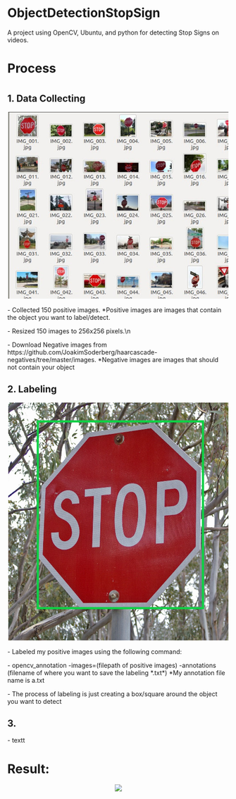 # ObjectDetectionStopSign
A project using OpenCV, Ubuntu, and python for detecting Stop Signs on videos.

<h1>Process<h1>

<h2>1. Data Collecting</h2>
  <p align="center"><img src="https://github.com/AdrianSLopez/ObjectDetectionStopSign/blob/main/ReadMeMedia/DataSet.jpg"></p>
   <p>- Collected 150 positive images. *Positive images are images that contain the object you want to label/detect.</p>
   <p>- Resized 150 images to 256x256 pixels.\n</p>
   <p>- Download Negative images from https://github.com/JoakimSoderberg/haarcascade-negatives/tree/master/images. *Negative images are images that should not contain your object</p>
   

  <h2>2. Labeling</h2>
<p align="center"><img src="https://github.com/AdrianSLopez/ObjectDetectionStopSign/blob/main/ReadMeMedia/Labeling.jpg"></p>
  <p>- Labeled my positive images using the following command:</p>
  <p>   - opencv_annotation -images=(filepath of positive images) -annotations (filename of where you want to save the labeling *.txt*) *My annotation file name is a.txt</p>
  <p>- The process of labeling is just creating a box/square around the object you want to detect</p>

<h2>3.</h2
  <p>- textt</p> 


  <h1>Result: </h1>

<p align="center"><img src="https://github.com/AdrianSLopez/ObjectDetectionStopSign/blob/main/ReadMeMedia/ObjectDetectStopSign.gif"</p>

